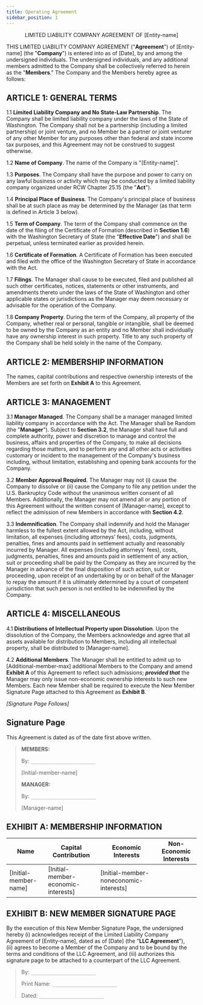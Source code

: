 ```yaml
---
title: Operating Agreement
sidebar_position: 1
---
```


<p align="center">LIMITED LIABILITY COMPANY AGREEMENT OF [Entity-name]</p>

THIS LIMITED LIABILITY COMPANY AGREEMENT ("**Agreement**") of [Entity-name] (the "**Company**") is entered into as of [Date], by and among the undersigned individuals. The undersigned individuals, and any additional members admitted to the Company shall be collectively referred to herein as the "**Members**." The Company and the Members hereby agree as follows:

## ARTICLE 1: GENERAL TERMS

1.1 **Limited Liability Company and No State-Law Partnership**. The Company shall be limited liability company under the laws of the State of Washington. The Company shall not be a partnership (including a limited partnership) or joint venture, and no Member be a partner or joint venturer of any other Member for any purposes other than federal and state income tax purposes, and this Agreement may not be construed to suggest otherwise.

1.2 **Name of Company**. The name of the Company is "[Entity-name]".

1.3 **Purposes**. The Company shall have the purpose and power to carry on any lawful business or activity which may be conducted by a limited liability company organized under RCW Chapter 25.15 (the "**Act**").

1.4 **Principal Place of Business**. The Company's principal place of business shall be at such place as may be determined by the Manager (as that term is defined in Article 3 below).

1.5 **Term of Company**. The term of the Company shall commence on the date of the filing of the Certificate of Formation (described in **Section 1.6**) with the Washington Secretary of State (the "**Effective Date**") and shall be perpetual, unless terminated earlier as provided herein.

1.6 **Certificate of Formation**. A Certificate of Formation has been executed and filed with the office of the Washington Secretary of State in accordance with the Act.

1.7 **Filings**. The Manager shall cause to be executed, filed and published all such other certificates, notices, statements or other instruments, and amendments thereto under the laws of the State of Washington and other applicable states or jurisdictions as the Manager may deem necessary or advisable for the operation of the Company.

1.8 **Company Property**. During the term of the Company, all property of the Company, whether real or personal, tangible or intangible, shall be deemed to be owned by the Company as an entity and no Member shall individually have any ownership interest in such property. Title to any such property of the Company shall be held solely in the name of the Company.

## ARTICLE 2: MEMBERSHIP INFORMATION

The names, capital contributions and respective ownership interests of the Members are set forth on **Exhibit A** to this Agreement.

## ARTICLE 3: MANAGEMENT

3.1 **Manager Managed**. The Company shall be a manager managed limited liability company in accordance with the Act. The Manager shall be Random (the "**Manager**"). Subject to **Section 3.2**, the Manager shall have full and complete authority, power and discretion to manage and control the business, affairs and properties of the Company, to make all decisions regarding those matters, and to perform any and all other acts or activities customary or incident to the management of the Company's business including, without limitation, establishing and opening bank accounts for the Company.

3.2 **Member Approval Required**. The Manager may not (i) cause the Company to dissolve or (ii) cause the Company to file any petition under the U.S. Bankruptcy Code without the unanimous written consent of all Members. Additionally, the Manager may not amend all or any portion of this Agreement without the written consent of [Manager-name], except to reflect the admission of new Members in accordance with **Section 4.2**.

3.3 **Indemnification**. The Company shall indemnify and hold the Manager harmless to the fullest extent allowed by the Act, including, without limitation, all expenses (including attorneys' fees), costs, judgments, penalties, fines and amounts paid in settlement actually and reasonably incurred by Manager. All expenses (including attorneys' fees), costs, judgments, penalties, fines and amounts paid in settlement of any action, suit or proceeding shall be paid by the Company as they are incurred by the Manager in advance of the final disposition of such action, suit or proceeding, upon receipt of an undertaking by or on behalf of the Manager to repay the amount if it is ultimately determined by a court of competent jurisdiction that such person is not entitled to be indemnified by the Company.

## ARTICLE 4: MISCELLANEOUS

4.1 **Distributions of Intellectual Property upon Dissolution**. Upon the dissolution of the Company, the Members acknowledge and agree that all assets available for distribution to Members, including all intellectual property, shall be distributed to [Manager-name].

4.2 **Additional Members**. The Manager shall be entitled to admit up to [Additional-member-max] additional Members to the Company and amend **Exhibit A** of this Agreement to reflect such admissions; **_provided that_** the Manager may only issue non-economic ownership interests to such new Members. Each new Member shall be required to execute the New Member Signature Page attached to this Agreement as **Exhibit B**.

_[Signature Page Follows]_

## Signature Page

This Agreement is dated as of the date first above written.

> **MEMBERS:**
>
> By: `________________________`
>
> [Initial-member-name]
>
> **MANAGER:**
>
> By: `________________________`
>
> [Manager-name]

## EXHIBIT A: MEMBERSHIP INFORMATION

| Name                  | Capital Contribution                | Economic Interests                     | Non-Economic Interests |
| --------------------- | ----------------------------------- | -------------------------------------- | ---------------------- |
| [Initial-member-name] | [Initial-member-economic-interests] | [Initial-member-noneconomic-interests] |

## EXHIBIT B: NEW MEMBER SIGNATURE PAGE

By the execution of this New Member Signature Page, the undersigned hereby (i) acknowledges receipt of the Limited Liability Company Agreement of [Entity-name], dated as of [Date] (the "**LLC Agreement**"), (ii) agrees to become a Member of the Company and to be bound by the terms and conditions of the LLC Agreement, and (iii) authorizes this signature page to be attached to a counterpart of the LLC Agreement.

> By: `________________________`
>
> Print Name: `________________________`
>
> Dated: `________________________`
